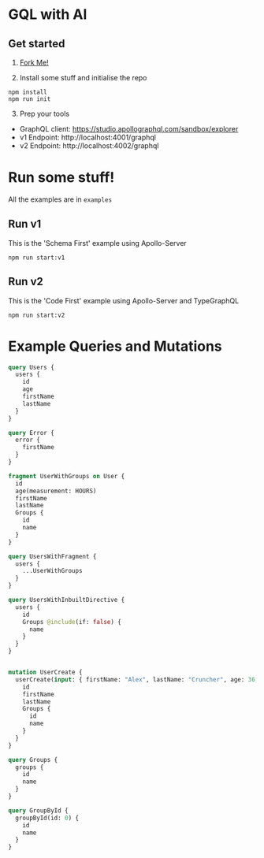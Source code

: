 # GQL with Al

## Get started

1. [Fork Me!](https://github.com/alexc-vault/gql/fork)

2. Install some stuff and initialise the repo

```shell
npm install
npm run init
```

3. Prep your tools

- GraphQL client: https://studio.apollographql.com/sandbox/explorer
- v1 Endpoint: http://localhost:4001/graphql
- v2 Endpoint: http://localhost:4002/graphql

# Run some stuff!

All the examples are in `examples`

## Run v1

This is the 'Schema First' example using Apollo-Server

```shell
npm run start:v1
```

## Run v2

This is the 'Code First' example using Apollo-Server and TypeGraphQL

```shell
npm run start:v2
```

# Example Queries and Mutations
```graphql
query Users {
  users {
    id
    age
    firstName
    lastName
  }
}

query Error {
  error {
    firstName
  }
}

fragment UserWithGroups on User {
  id
  age(measurement: HOURS)
  firstName
  lastName
  Groups {
    id
    name
  }
}

query UsersWithFragment {
  users {
    ...UserWithGroups
  }
}

query UsersWithInbuiltDirective {
  users {
    id
    Groups @include(if: false) {
      name
    }
  }
}


mutation UserCreate {
  userCreate(input: { firstName: "Alex", lastName: "Cruncher", age: 36, groups: [0]}) {
    id
    firstName
    lastName
    Groups {
      id
      name
    }
  }
}

query Groups {
  groups {
    id
    name
  }
}

query GroupById {
  groupById(id: 0) {
    id
    name
  }
}
```
